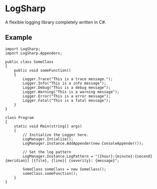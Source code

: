 # LogSharp

A flexible logging library completely written in C#.

## Example

    import LogSharp;
    import LogSharp.Appenders;

    public class SomeClass
    {
        public void someFunction()
        {
            Logger.Trace("This is a trace message.");
            Logger.Info("This is a info message");
            Logger.Debug("This is a debug message");
            Logger.Warning("This is a warning message");
            Logger.Error("This is a error message");
            Logger.Fatal("This is a fatal message");
        }
    }

    class Program
    {
        static void Main(string[] args)
        {
            // Initialize the Logger here.
            LogManager.Intialize();
            LogManager.Instance.AddAppender(new ConsoleAppender());
            
            // Set the log pattern
            LogManager.Instance.LogPattern = "[{hour}:{minute}:{second} {meridian}] [{file}, {line}] {severity}: {message}";

            SomeClass someClass = new SomeClass();
            someClass.someFunction();
        }
    }